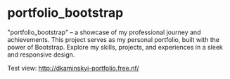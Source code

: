 # portfolio_bootstrap
"portfolio_bootstrap" – a showcase of my professional journey and achievements. This project serves as my personal portfolio, built with the power of Bootstrap. 
Explore my skills, projects, and experiences in a sleek and responsive design.

Test view: http://dkaminskyi-portfolio.free.nf/
